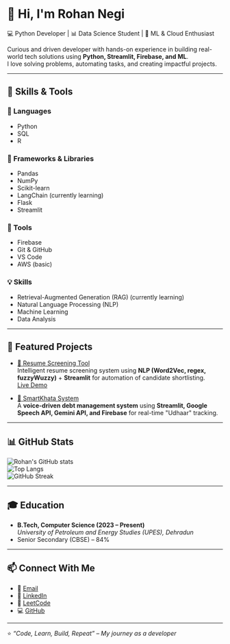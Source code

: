 # 👋 Hi, I'm Rohan Negi  
💻 Python Developer | 📊 Data Science Student | 🚀 ML & Cloud Enthusiast  

Curious and driven developer with hands-on experience in building real-world tech solutions using **Python, Streamlit, Firebase, and ML**.  
I love solving problems, automating tasks, and creating impactful projects.  

---

## 🚀 Skills & Tools  

### 🔹 Languages  
- Python  
- SQL  
- R  

### 🔹 Frameworks & Libraries  
- Pandas  
- NumPy  
- Scikit-learn  
- LangChain (currently learning)  
- Flask  
- Streamlit  

### 🔹 Tools  
- Firebase  
- Git & GitHub  
- VS Code  
- AWS (basic)

### 💡 Skills
- Retrieval-Augmented Generation (RAG) (currently learning)
- Natural Language Processing (NLP)
- Machine Learning
- Data Analysis


---

## 📂 Featured Projects  

- [📄 Resume Screening Tool](https://github.com/rohannegi-2005/Resume_Scanner)  
  Intelligent resume screening system using **NLP (Word2Vec, regex, fuzzyWuzzy)** + **Streamlit** for automation of candidate shortlisting.  
  [Live Demo](https://resumescanner-h4dxepxy8dyxs6txvgjazj.streamlit.app/)  

- [🛒 SmartKhata System](https://github.com/rohannegi-2005/SmartKhata)  
  A **voice-driven debt management system** using **Streamlit, Google Speech API, Gemini API, and Firebase** for real-time "Udhaar" tracking. 
---

## 📊 GitHub Stats  

![Rohan's GitHub stats](https://github-readme-stats.vercel.app/api?username=rohannegi-2005&show_icons=true&theme=radical)  
![Top Langs](https://github-readme-stats.vercel.app/api/top-langs/?username=rohannegi-2005&layout=compact&theme=radical)  
![GitHub Streak](https://github-readme-streak-stats.herokuapp.com/?user=rohannegi-2005&theme=radical)  

---

## 🎓 Education  
- **B.Tech, Computer Science (2023 – Present)**  
  *University of Petroleum and Energy Studies (UPES), Dehradun*  
- Senior Secondary (CBSE) – 84%  

---

## 📫 Connect With Me  
- 📧 [Email](mailto:rohannnegi2005@gmail.com)  
- 🔗 [LinkedIn](https://www.linkedin.com/in/rohan-negi-2005-)  
- 🏏 [LeetCode](https://leetcode.com/u/Rohann_18/)  
- 💻 [GitHub](https://github.com/rohannegi-2005)  

---

⭐️ *“Code, Learn, Build, Repeat” – My journey as a developer*  

